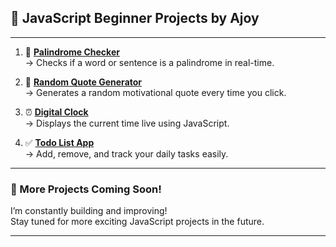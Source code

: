 ## 🚀 JavaScript Beginner Projects by Ajoy

---
1. 🔁 **[Palindrome Checker](https://codewithajoydas.github.io/JAVASCRIPT-PROJECTS/01-palindrome-checker/index.html)**  
   → Checks if a word or sentence is a palindrome in real-time.

2. 💬 **[Random Quote Generator](https://codewithajoydas.github.io/JAVASCRIPT-PROJECTS/02-random-quote-generator/index.html)**  
   → Generates a random motivational quote every time you click.

3. ⏰ **[Digital Clock](https://codewithajoydas.github.io/JAVASCRIPT-PROJECTS/03-digital-clock/index.html)**  
   → Displays the current time live using JavaScript.

4. ✅ **[Todo List App](https://codewithajoydas.github.io/JAVASCRIPT-PROJECTS/04-todo-list-app/index.html)**  
   → Add, remove, and track your daily tasks easily.

---

### 📌 More Projects Coming Soon!

I’m constantly building and improving!  
Stay tuned for more exciting JavaScript projects in the future.

---

